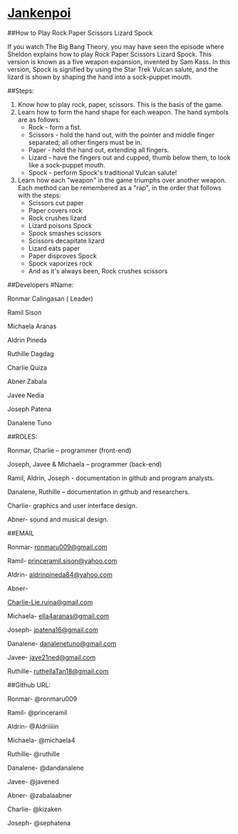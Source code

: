 # [Jankenpoi](https://ng-rock-paper-scissor-spock-lizard.github.io/Webapp/)

##How to Play Rock Paper Scissors Lizard Spock

If you watch The Big Bang Theory, you may have seen the episode where Sheldon explains how to play Rock Paper Scissors Lizard Spock. This version is known as a five weapon expansion, invented by Sam Kass. In this version, Spock is signified by using the Star Trek Vulcan salute, and the lizard is shown by shaping the hand into a sock-puppet mouth.

##Steps:
1.	Know how to play rock, paper, scissors. This is the basis of the game.
2.	Learn how to form the hand shape for each weapon. 
  The hand symbols are as follows:
    *	Rock - form a fist.
    *	Scissors - hold the hand out, with the pointer and middle finger separated; all other fingers must be in.
    *	Paper - hold the hand out, extending all fingers.
    *	Lizard - have the fingers out and cupped, thumb below them, to look like a sock-puppet mouth.
    *	Spock - perform Spock's traditional Vulcan salute!
3.	Learn how each "weapon" in the game triumphs over another weapon.
  Each method can be remembered as a "rap", in the order that follows with the steps:
    *	Scissors cut paper
    *	Paper covers rock
    *	Rock crushes lizard
    *	Lizard poisons Spock
    *	Spock smashes scissors
    *	Scissors decapitate lizard
    *	Lizard eats paper
    *	Paper disproves Spock
    *	Spock vaporizes rock
    *	And as it's always been, Rock crushes scissors

##Developers
#Name:
              
Ronmar Calingasan  ( Leader)

Ramil Sison

Michaela Aranas

Aldrin Pineda

Ruthille Dagdag

Charlie Quiza

Abner Zabala

Javee Nedia

Joseph Patena

Danalene Tuno

##ROLES:

Ronmar, Charlie – programmer (front-end)

Joseph, Javee & Michaela – programmer (back-end)

Ramil, Aldrin, Joseph - documentation in github and program analysts.

Danalene, Ruthille – documentation in github and researchers.

Charlie- graphics and user interface design.

Abner-  sound and musical design.

##EMAIL
   
Ronmar- ronmaru009@gmail.com

Ramil- princeramil.sison@yahoo.com

Aldrin- aldrinpineda84@yahoo.com

Abner-

Charlie-Lie.ruina@gmail.com

Michaela- ella4aranas@gmail.com

Joseph- jpatena16@gmail.com

Danalene- danalenetuno@gmail.com

Javee- jave21ned@gmail.com

Ruthille- ruthellaTan18@gmail.com

##Github URL:
   
Ronmar- @ronmaru009

Ramil- @princeramil

Aldrin- @Aldriiiiin

Michaela- @michaela4

Ruthille- @ruthille

Danalene- @dandanalene

Javee- @javened

Abner- @zabalaabner

Charlie- @kizaken

Joseph- @sephatena

